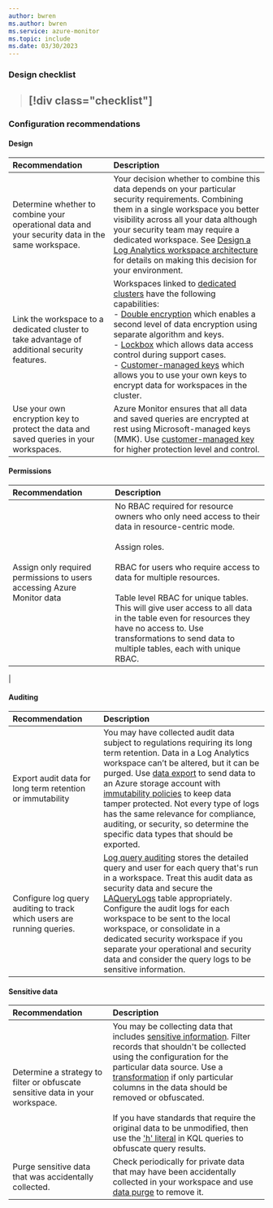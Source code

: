 ```yaml
---
author: bwren
ms.author: bwren
ms.service: azure-monitor
ms.topic: include
ms.date: 03/30/2023
---
```


### Design checklist

> [!div class="checklist"]
> - 

### Configuration recommendations

#### Design

| Recommendation | Description |
|:---|:---|
| Determine whether to combine your operational data and your security data in the same workspace. | Your decision whether to combine this data depends on your particular security requirements. Combining them in a single workspace you better visibility across all your data although your security team may require a dedicated workspace. See [Design a Log Analytics workspace architecture](../logs/workspace-design.md) for details on making this decision for your environment. |
| Link the workspace to a dedicated cluster to take advantage of additional security features. | Workspaces linked to [dedicated clusters](../logs/logs-dedicated-clusters.md) have the following capabilities:<br>- [Double encryption](../../storage/common/storage-service-encryption.md#doubly-encrypt-data-with-infrastructure-encryption) which enables a second level of data encryption using separate algorithm and keys.<br>- [Lockbox](../logs/customer-managed-keys.md#customer-lockbox-preview) which allows data access control during support cases.<br>- [Customer-managed keys](/logs/customer-managed-keys.md) which allows you to use your own keys to encrypt data for workspaces in the cluster. |
| Use your own encryption key to protect the data and saved queries in your workspaces. | Azure Monitor ensures that all data and saved queries are encrypted at rest using Microsoft-managed keys (MMK). Use [customer-managed key](/logs/customer-managed-keys.md) for higher protection level and control.  |

#### Permissions

| Recommendation | Description |
|:---|:---|
| Assign only required permissions to users accessing Azure Monitor data | No RBAC required for resource owners who only need access to their data in resource-centric mode.<br><br>Assign roles.<br><br>RBAC for users who require access to data for multiple resources.<br><br>Table level RBAC for unique tables. This will give user access to all data in the table even for resources they have no access to. Use transformations to send data to multiple tables, each with unique RBAC. |
| 


#### Auditing

| Recommendation | Description |
|:---|:---|
| Export audit data for long term retention or immutability | You may have collected audit data subject to regulations requiring its long term retention. Data in a Log Analytics workspace can’t be altered, but it can be purged. Use [data export](../logs/logs-data-export.md) to send data to an Azure storage account with [immutability policies](../../storage/blobs/immutable-policy-configure-version-scope.md) to keep data tamper protected. Not every type of logs has the same relevance for compliance, auditing, or security, so determine the specific data types that should be exported. 
| Configure log query auditing to track which users are running queries. | [Log query auditing](../logs/query-audit.md) stores the detailed query and user for each query that's run in a workspace. Treat this audit data as security data and secure the [LAQueryLogs](/azure/azure-monitor/reference/tables/laquerylogs) table appropriately. Configure the audit logs for each workspace to be sent to the local workspace, or consolidate in a dedicated security workspace if you separate your operational and security data and consider the query logs to be sensitive information. |

#### Sensitive data


| Recommendation | Description |
|:---|:---|
| Determine a strategy to filter or obfuscate sensitive data in your workspace. | You may be collecting data that includes [sensitive information](../logs/personal-data-mgmt.md). Filter records that shouldn't be collected using the configuration for the particular data source. Use a [transformation](../essentials/data-collection-transformations.md) if only particular columns in the data should be removed or obfuscated.<br><br>If you have standards that require the original data to be unmodified, then use the ['h' literal](../data-explorer/kusto/query/scalar-data-types/string.md#obfuscated-string-literals) in KQL queries to obfuscate query results. |
| Purge sensitive data that was accidentally collected. | Check periodically for private data that may have been accidentally collected in your workspace and use [data purge](../logs/personal-data-mgmt.md#exporting-and-deleting-personal-data) to remove it. |


